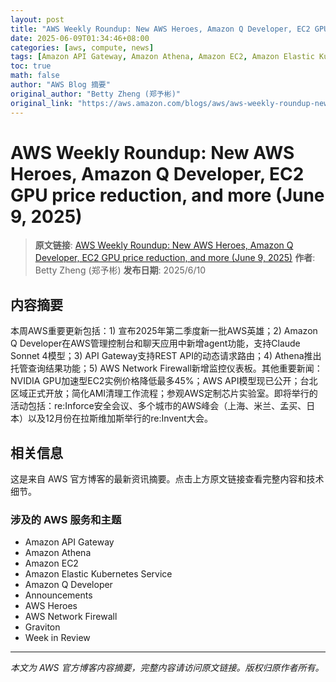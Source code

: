 ```yaml
---
layout: post
title: "AWS Weekly Roundup: New AWS Heroes, Amazon Q Developer, EC2 GPU price reduction, and more (June 9, 2025)"
date: 2025-06-09T01:34:46+08:00
categories: [aws, compute, news]
tags: [Amazon API Gateway, Amazon Athena, Amazon EC2, Amazon Elastic Kubernetes Service, Amazon Q Developer, Announcements, AWS Heroes, AWS Network Firewall, Graviton, Week in Review]
toc: true
math: false
author: "AWS Blog 摘要"
original_author: "Betty Zheng (郑予彬)"
original_link: "https://aws.amazon.com/blogs/aws/aws-weekly-roundup-new-aws-heroes-amazon-q-developer-ec2-gpu-price-reduction-and-more-june-9-2025/"
---
```


# AWS Weekly Roundup: New AWS Heroes, Amazon Q Developer, EC2 GPU price reduction, and more (June 9, 2025)

> **原文链接**: [AWS Weekly Roundup: New AWS Heroes, Amazon Q Developer, EC2 GPU price reduction, and more (June 9, 2025)](https://aws.amazon.com/blogs/aws/aws-weekly-roundup-new-aws-heroes-amazon-q-developer-ec2-gpu-price-reduction-and-more-june-9-2025/)
> **作者**: Betty Zheng (郑予彬)
> **发布日期**: 2025/6/10

## 内容摘要

本周AWS重要更新包括：1) 宣布2025年第二季度新一批AWS英雄；2) Amazon Q Developer在AWS管理控制台和聊天应用中新增agent功能，支持Claude Sonnet 4模型；3) API Gateway支持REST API的动态请求路由；4) Athena推出托管查询结果功能；5) AWS Network Firewall新增监控仪表板。其他重要新闻：NVIDIA GPU加速型EC2实例价格降低最多45%；AWS API模型现已公开；台北区域正式开放；简化AMI清理工作流程；参观AWS定制芯片实验室。即将举行的活动包括：re:Inforce安全会议、多个城市的AWS峰会（上海、米兰、孟买、日本）以及12月份在拉斯维加斯举行的re:Invent大会。

## 相关信息

这是来自 AWS 官方博客的最新资讯摘要。点击上方原文链接查看完整内容和技术细节。

### 涉及的 AWS 服务和主题

- Amazon API Gateway
- Amazon Athena
- Amazon EC2
- Amazon Elastic Kubernetes Service
- Amazon Q Developer
- Announcements
- AWS Heroes
- AWS Network Firewall
- Graviton
- Week in Review

---

*本文为 AWS 官方博客内容摘要，完整内容请访问原文链接。版权归原作者所有。*